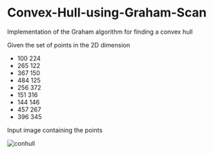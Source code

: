 # Convex-Hull-using-Graham-Scan
Implementation of the Graham algorithm for finding a convex hull

Given the set of points in the 2D dimension

- 100 224
- 265 122
- 367 150
- 484 125
- 256 372
- 151 316
- 144 146
- 457 267
- 396 345

Input image containing the points

![conhull](https://user-images.githubusercontent.com/33591235/48665864-5552e200-eadc-11e8-9bdd-60f426451c50.png)
